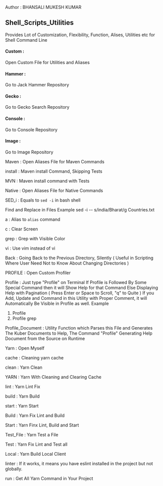 Author : BHANSALI MUKESH KUMAR

## Shell_Scripts_Utilities
Provides Lot of Customization, Flexibility, Function, Alises, Utilities etc for Shell Command Line 

#### Custom : 
Open Custom File for Utilities and Aliases

#### Hammer : 
Go to Jack Hammer Repository

#### Gecko : 
Go to Gecko Search Repository

#### Console : 
Go to Console Repository

#### Image : 
Go to Image Repository

Maven : 
Open Aliases File for Maven Commands

install : 
Maven install Command, Skipping Tests

MVN : 
Maven install command with Tests

Native : 
Open Aliases File for Native Commands

SED_i : 
Equals to `sed -i` in bash shell

Find and Replace in Files
Example
		sed -i -- s/india/Bharat/g Countries.txt

a : 
Alias to `alias` command

c : 
Clear Screen

grep : 
Grep with Visible Color

vi : 
Use vim instead of vi

Back : 
Going Back to the Previous Directory, Silently ( Useful in Scripting Where User Need Not to Know About Changing Directories )

PROFILE : 
Open Custom Profiler

Profile : 
 Just type "Profile" on Terminal
 If Profile is Followed By Some Special Command then it will Show Help for that Command
 Else Displaying Help with Pagination ( Press Enter or Space to Scroll, "q" to Quite )
 If you Add, Update and Command in this Utility with Proper Comment, it will Automatically Be Visible in Profile as well.
 Example
   1. Profile
   2. Profile grep

Profile_Document : 
 Utility Function which Parses this File and Generates The Kuber Documents to Help,
 The Command "Profile" Generating Help Document from the Source on Runtime

Yarn : 
 Open Myself

cache : 
 Cleaning yarn cache

clean : 
 Yarn Clean

YARN : 
 Yarn With Cleaning and Clearing Cache

lint : 
 Yarn Lint Fix

build : 
 Yarn Build

start : 
 Yarn Start

Build : 
 Yarn Fix Lint and  Build

Start : 
 Yarn Finx Lint, Build and Start

Test_File : 
 Yarn Test a File

Test : 
 Yarn Fix Lint and Test all

Local : 
 Yarn Build Local Client

linter : 
 If it works, it means you have eslint installed in the project but not globally.

run : 
 Get All Yarn Command in Your Project
